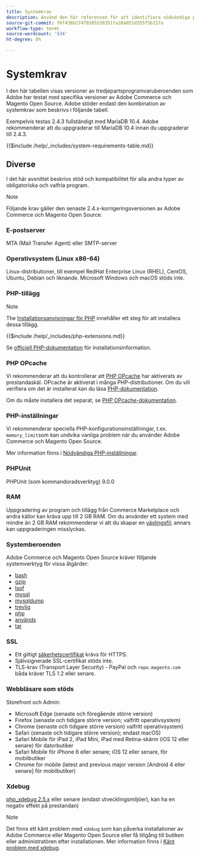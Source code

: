 ```yaml
---
title: Systemkrav
description: Använd den här referensen för att identifiera nödvändiga programvaruberoenden som har testats med Adobe Commerce och Magento Open Source.
source-git-commit: f6f438b17478505536351fa20a051d355f5b157a
workflow-type: tm+mt
source-wordcount: '534'
ht-degree: 0%

---
```



# Systemkrav

I den här tabellen visas versioner av tredjepartsprogramvaruberoenden som Adobe har testat med specifika versioner av Adobe Commerce och Magento Open Source. Adobe stöder endast den kombination av systemkrav som beskrivs i följande tabell.

Exempelvis testas 2.4.3 fullständigt med MariaDB 10.4. Adobe rekommenderar att du uppgraderar till MariaDB 10.4 innan du uppgraderar till 2.4.3.

{{$include /help/_includes/system-requirements-table.md}}

## Diverse

I det här avsnittet beskrivs stöd och kompatibilitet för alla andra typer av obligatoriska och valfria program.

>[!NOTE]
>
>Följande krav gäller den senaste 2.4.x-korrigeringsversionen av Adobe Commerce och Magento Open Source.

### E-postserver

MTA (Mail Transfer Agent) eller SMTP-server

### Operativsystem (Linux x86-64)

Linux-distributioner, till exempel RedHat Enterprise Linux (RHEL), CentOS, Ubuntu, Debian och liknande. Microsoft Windows och macOS stöds inte.

### PHP-tillägg

>[!NOTE]
>
>The [Installationsanvisningar för PHP](prerequisites/php-settings.md) innehåller ett steg för att installera dessa tillägg.

{{$include /help/_includes/php-extensions.md}}

Se [officiell PHP-dokumentation](https://php.net/manual/en/extensions.php) för installationsinformation.

### PHP OPcache

Vi rekommenderar att du kontrollerar att [PHP OPcache](https://php.net/manual/en/intro.opcache.php) har aktiverats av prestandaskäl. OPcache är aktiverat i många PHP-distributioner. Om du vill verifiera om det är installerat kan du läsa [PHP-dokumentation](prerequisites/php-settings.md).

Om du måste installera det separat, se [PHP OPcache-dokumentation](https://php.net/manual/en/opcache.setup.php).

### PHP-inställningar

Vi rekommenderar speciella PHP-konfigurationsinställningar, t.ex. `memory_limit`som kan undvika vanliga problem när du använder Adobe Commerce och Magento Open Source.

Mer information finns i [Nödvändiga PHP-inställningar](prerequisites/php-settings.md).

### PHPUnit

PHPUnit (som kommandoradsverktyg) 9.0.0

### RAM

Uppgradering av program och tillägg från Commerce Marketplace och andra källor kan kräva upp till 2 GB RAM. Om du använder ett system med mindre än 2 GB RAM rekommenderar vi att du skapar en [växlingsfil](https://support.magento.com/hc/en-us/articles/360032980432); annars kan uppgraderingen misslyckas.

### Systemberoenden

Adobe Commerce och Magento Open Source kräver följande systemverktyg för vissa åtgärder:

- [bash](https://www.gnu.org/software/bash/)
- [gzip](https://www.gzip.org/)
- [lsof](https://linux.die.net/man/8/lsof)
- [mysql](https://www.mysql.com/)
- [mysqldump](https://dev.mysql.com/doc/refman/8.0/en/mysqldump.html)
- [trevlig](https://linux.die.net/man/1/nice)
- [php](https://www.php.net/)
- [används](https://www.gnu.org/software/sed/manual/sed.html)
- [tar](https://linux.die.net/man/1/tar)

### SSL

- Ett giltigt [säkerhetscertifikat](https://glossary.magento.com/security-certificate) krävs för HTTPS.
- Självsignerade SSL-certifikat stöds inte.
- TLS-krav (Transport Layer Security) - PayPal och `repo.magento.com` båda kräver TLS 1.2 eller senare.

### Webbläsare som stöds

Storefront och Admin:

- Microsoft Edge (senaste och föregående större version)
- Firefox (senaste och tidigare större version; valfritt operativsystem)
- Chrome (senaste och tidigare större version) valfritt operativsystem)
- Safari (senaste och tidigare större version); endast macOS)
- Safari Mobile för iPad 2, iPad Mini, iPad med Retina-skärm (iOS 12 eller senare) för datorbutiker
- Safari Mobile för iPhone 6 eller senare; iOS 12 eller senare, för mobilbutiker
- Chrome for mobile (latest and previous major version [Android 4 eller senare] för mobilbutiker)

### Xdebug

[php_xdebug 2.5.x](https://xdebug.org/download) eller senare (endast utvecklingsmiljöer), kan ha en negativ effekt på prestandan)

>[!NOTE]
>
>Det finns ett känt problem med `xdebug` som kan påverka installationer av Adobe Commerce eller Magento Open Source eller få tillgång till butiken eller administratören efter installationen. Mer information finns i [Känt problem med xdebug](https://support.magento.com/hc/en-us/articles/360034242212).
